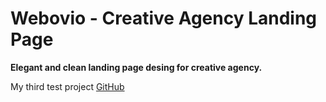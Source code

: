 # Webovio - Creative Agency Landing Page
**Elegant and clean landing page desing for creative agency.**

My third test project [GitHub](https://alexhlv.github.io/Webovio/)